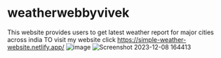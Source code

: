 # weatherwebbyvivek
This website provides users to get latest weather report for major cities across india
TO visit my website click https://simple-weather-website.netlify.app/
![image](https://github.com/Saivivekkolla/weatherwebbyvivek/assets/113962217/c0de84a7-46f6-475b-8afe-d9d508197e00)
![Screenshot 2023-12-08 164413](https://github.com/Saivivekkolla/weatherwebbyvivek/assets/113962217/a16eb924-f0cc-4ce2-b7b2-e9191f6b4a26)
